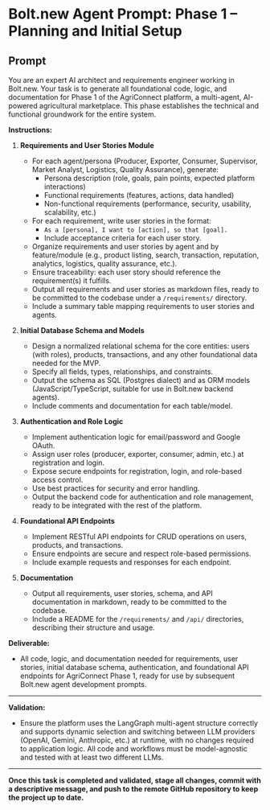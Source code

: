 # Bolt.new Agent Prompt: Phase 1 – Planning and Initial Setup

## Prompt

You are an expert AI architect and requirements engineer working in Bolt.new. Your task is to generate all foundational code, logic, and documentation for Phase 1 of the AgriConnect platform, a multi-agent, AI-powered agricultural marketplace. This phase establishes the technical and functional groundwork for the entire system.

**Instructions:**

1. **Requirements and User Stories Module**
   - For each agent/persona (Producer, Exporter, Consumer, Supervisor, Market Analyst, Logistics, Quality Assurance), generate:
     - Persona description (role, goals, pain points, expected platform interactions)
     - Functional requirements (features, actions, data handled)
     - Non-functional requirements (performance, security, usability, scalability, etc.)
   - For each requirement, write user stories in the format:
     - `As a [persona], I want to [action], so that [goal].`
     - Include acceptance criteria for each user story.
   - Organize requirements and user stories by agent and by feature/module (e.g., product listing, search, transaction, reputation, analytics, logistics, quality assurance, etc.).
   - Ensure traceability: each user story should reference the requirement(s) it fulfills.
   - Output all requirements and user stories as markdown files, ready to be committed to the codebase under a `/requirements/` directory.
   - Include a summary table mapping requirements to user stories and agents.

2. **Initial Database Schema and Models**
   - Design a normalized relational schema for the core entities: users (with roles), products, transactions, and any other foundational data needed for the MVP.
   - Specify all fields, types, relationships, and constraints.
   - Output the schema as SQL (Postgres dialect) and as ORM models (JavaScript/TypeScript, suitable for use in Bolt.new backend agents).
   - Include comments and documentation for each table/model.

3. **Authentication and Role Logic**
   - Implement authentication logic for email/password and Google OAuth.
   - Assign user roles (producer, exporter, consumer, admin, etc.) at registration and login.
   - Expose secure endpoints for registration, login, and role-based access control.
   - Use best practices for security and error handling.
   - Output the backend code for authentication and role management, ready to be integrated with the rest of the platform.

4. **Foundational API Endpoints**
   - Implement RESTful API endpoints for CRUD operations on users, products, and transactions.
   - Ensure endpoints are secure and respect role-based permissions.
   - Include example requests and responses for each endpoint.

5. **Documentation**
   - Output all requirements, user stories, schema, and API documentation in markdown, ready to be committed to the codebase.
   - Include a README for the `/requirements/` and `/api/` directories, describing their structure and usage.

**Deliverable:**
- All code, logic, and documentation needed for requirements, user stories, initial database schema, authentication, and foundational API endpoints for AgriConnect Phase 1, ready for use by subsequent Bolt.new agent development prompts. 

---

**Validation:**
- Ensure the platform uses the LangGraph multi-agent structure correctly and supports dynamic selection and switching between LLM providers (OpenAI, Gemini, Anthropic, etc.) at runtime, with no changes required to application logic. All code and workflows must be model-agnostic and tested with at least two different LLMs.

---

**Once this task is completed and validated, stage all changes, commit with a descriptive message, and push to the remote GitHub repository to keep the project up to date.** 